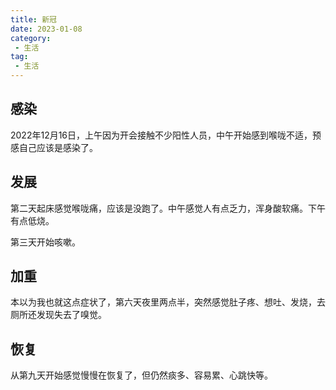 ```yaml
---
title: 新冠
date: 2023-01-08
category:
 - 生活
tag:
 - 生活
---
```


## 感染
2022年12月16日，上午因为开会接触不少阳性人员，中午开始感到喉咙不适，预感自己应该是感染了。

## 发展
第二天起床感觉喉咙痛，应该是没跑了。中午感觉人有点乏力，浑身酸软痛。下午有点低烧。

第三天开始咳嗽。

## 加重
本以为我也就这点症状了，第六天夜里两点半，突然感觉肚子疼、想吐、发烧，去厕所还发现失去了嗅觉。

## 恢复
从第九天开始感觉慢慢在恢复了，但仍然痰多、容易累、心跳快等。

